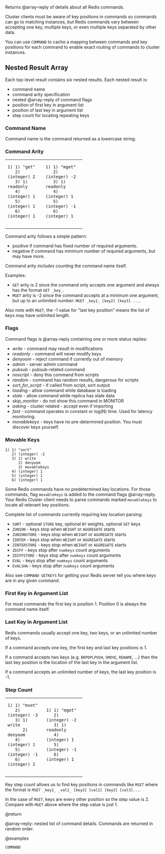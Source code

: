 Returns @array-reply of details about all Redis commands.

Cluster clients must be aware of key positions in commands so commands can go to
matching instances, but Redis commands vary between accepting one key, multiple
keys, or even multiple keys separated by other data.

You can use `COMMAND` to cache a mapping between commands and key positions for
each command to enable exact routing of commands to cluster instances.

## Nested Result Array

Each top-level result contains six nested results. Each nested result is:

- command name
- command arity specification
- nested @array-reply of command flags
- position of first key in argument list
- position of last key in argument list
- step count for locating repeating keys

### Command Name

Command name is the command returned as a lowercase string.

### Command Arity

<table style="width:50%">
<tr><td>
<pre>
<code>1) 1) "get"
   2) (integer) 2
   3) 1) readonly
   4) (integer) 1
   5) (integer) 1
   6) (integer) 1
</code>
</pre>
</td>
<td>
<pre>
<code>1) 1) "mget"
   2) (integer) -2
   3) 1) readonly
   4) (integer) 1
   5) (integer) -1
   6) (integer) 1
</code>
</pre>
</td></tr>
</table>

Command arity follows a simple pattern:

- positive if command has fixed number of required arguments.
- negative if command has minimum number of required arguments, but may have
  more.

Command arity _includes_ counting the command name itself.

Examples:

- `GET` arity is 2 since the command only accepts one argument and always has
  the format `GET _key_`.
- `MGET` arity is -2 since the command accepts at a minimum one argument, but up
  to an unlimited number: `MGET _key1_ [key2] [key3] ...`.

Also note with `MGET`, the -1 value for "last key position" means the list of
keys may have unlimited length.

### Flags

Command flags is @array-reply containing one or more status replies:

- _write_ - command may result in modifications
- _readonly_ - command will never modify keys
- _denyoom_ - reject command if currently out of memory
- _admin_ - server admin command
- _pubsub_ - pubsub-related command
- _noscript_ - deny this command from scripts
- _random_ - command has random results, dangerous for scripts
- _sort_for_script_ - if called from script, sort output
- _loading_ - allow command while database is loading
- _stale_ - allow command while replica has stale data
- _skip_monitor_ - do not show this command in MONITOR
- _asking_ - cluster related - accept even if importing
- _fast_ - command operates in constant or log(N) time. Used for latency
  monitoring.
- _movablekeys_ - keys have no pre-determined position. You must discover keys
  yourself.

### Movable Keys

```
1) 1) "sort"
   2) (integer) -2
   3) 1) write
      2) denyoom
      3) movablekeys
   4) (integer) 1
   5) (integer) 1
   6) (integer) 1
```

Some Redis commands have no predetermined key locations. For those commands,
flag `movablekeys` is added to the command flags @array-reply. Your Redis
Cluster client needs to parse commands marked `movablekeys` to locate all
relevant key positions.

Complete list of commands currently requiring key location parsing:

- `SORT` - optional `STORE` key, optional `BY` weights, optional `GET` keys
- `ZUNION` - keys stop when `WEIGHT` or `AGGREGATE` starts
- `ZUNIONSTORE` - keys stop when `WEIGHT` or `AGGREGATE` starts
- `ZINTER` - keys stop when `WEIGHT` or `AGGREGATE` starts
- `ZINTERSTORE` - keys stop when `WEIGHT` or `AGGREGATE` starts
- `ZDIFF` - keys stop after `numkeys` count arguments
- `ZDIFFSTORE` - keys stop after `numkeys` count arguments
- `EVAL` - keys stop after `numkeys` count arguments
- `EVALSHA` - keys stop after `numkeys` count arguments

Also see `COMMAND GETKEYS` for getting your Redis server tell you where keys are
in any given command.

### First Key in Argument List

For most commands the first key is position 1. Position 0 is always the command
name itself.

### Last Key in Argument List

Redis commands usually accept one key, two keys, or an unlimited number of keys.

If a command accepts one key, the first key and last key positions is 1.

If a command accepts two keys (e.g. `BRPOPLPUSH`, `SMOVE`, `RENAME`, ...) then
the last key position is the location of the last key in the argument list.

If a command accepts an unlimited number of keys, the last key position is -1.

### Step Count

<table style="width:50%">
<tr><td>
<pre>
<code>1) 1) "mset"
   2) (integer) -3
   3) 1) write
      2) denyoom
   4) (integer) 1
   5) (integer) -1
   6) (integer) 2
</code>
</pre>
</td>
<td>
<pre>
<code>1) 1) "mget"
   2) (integer) -2
   3) 1) readonly
   4) (integer) 1
   5) (integer) -1
   6) (integer) 1
</code>
</pre>
</td></tr>
</table>

Key step count allows us to find key positions in commands like `MSET` where the
format is `MSET _key1_ _val1_ [key2] [val2] [key3] [val3]...`.

In the case of `MSET`, keys are every other position so the step value is 2.
Compare with `MGET` above where the step value is just 1.

@return

@array-reply: nested list of command details. Commands are returned in random
order.

@examples

```cli
COMMAND
```
